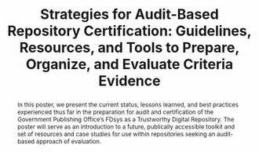 ---
abstract: In this poster, we present the current status, lessons learned, and best
  practices experienced thus far in the preparation for audit and certification of
  the Government Publishing Office’s FDsys as a Trustworthy Digital Repository. The
  poster will serve as an introduction to a future, publically accessible toolkit
  and set of resources and case studies for use within repositories seeking an audit-based
  approach of evaluation.
creators:
- Tieman, Jessica
date: null
document_url: https://services.phaidra.univie.ac.at/api/object/o:429608/download
grand_parent: iPRES
institutions: []
keywords:
- standards and practice
- models
- preservation action and planning
- risk mitigation
- risk management
- archival storage
- national approaches
- audit
- certification
- government
landing_page_url: https://phaidra.univie.ac.at/o:429608
language: eng
layout: publication
license: CC BY 4.0 International
notes_url: null
parent: iPRES 2015
publication_type: poster
size: 87386
slides_url: null
source_name: iPRES
stream_url: null
title: 'Strategies for Audit-Based Repository Certification: Guidelines, Resources,
  and Tools to Prepare, Organize, and Evaluate Criteria Evidence'
year: 2015
---